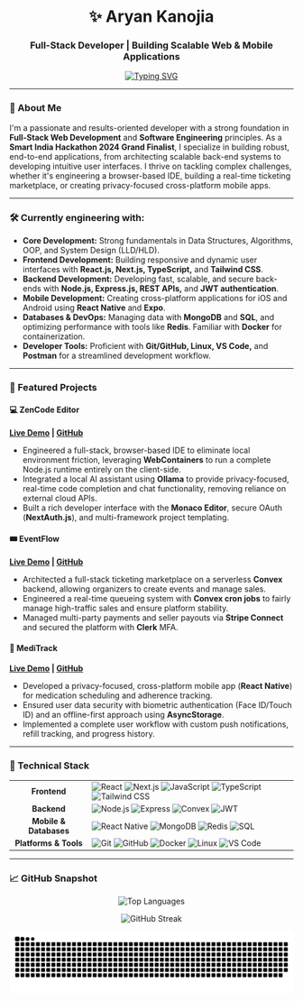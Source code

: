 <div align="center">

# ✨ Aryan Kanojia

### Full-Stack Developer | Building Scalable Web & Mobile Applications

<a href="https://git.io/typing-svg"><img src="https://readme-typing-svg.demolab.com?font=Fira+Code&weight=600&size=25&pause=1000&color=20F79A&center=true&vCenter=true&width=435&lines=Full-Stack+Development;React+%26+Next.js;Node.js+%26+Express.js;React+Native;DevOps+%26+System+Design" alt="Typing SVG" /></a>

</div>

---

### 🌟 About Me
I'm a passionate and results-oriented developer with a strong foundation in **Full-Stack Web Development** and **Software Engineering** principles. As a **Smart India Hackathon 2024 Grand Finalist**, I specialize in building robust, end-to-end applications, from architecting scalable back-end systems to developing intuitive user interfaces. I thrive on tackling complex challenges, whether it's engineering a browser-based IDE, building a real-time ticketing marketplace, or creating privacy-focused cross-platform mobile apps.

---

### 🛠️ Currently engineering with:

-   **Core Development:** Strong fundamentals in Data Structures, Algorithms, OOP, and System Design (LLD/HLD).
-   **Frontend Development:** Building responsive and dynamic user interfaces with **React.js, Next.js, TypeScript,** and **Tailwind CSS**.
-   **Backend Development:** Developing fast, scalable, and secure back-ends with **Node.js, Express.js, REST APIs,** and **JWT authentication**.
-   **Mobile Development:** Creating cross-platform applications for iOS and Android using **React Native** and **Expo**.
-   **Databases & DevOps:** Managing data with **MongoDB** and **SQL**, and optimizing performance with tools like **Redis**. Familiar with **Docker** for containerization.
-   **Developer Tools:** Proficient with **Git/GitHub, Linux, VS Code,** and **Postman** for a streamlined development workflow.

---

### 🚀 Featured Projects

#### 💻 ZenCode Editor
**[Live Demo](https://your-live-demo-link.com) | [GitHub](https://github.com/aryank354/your-repo-link)**
-   Engineered a full-stack, browser-based IDE to eliminate local environment friction, leveraging **WebContainers** to run a complete Node.js runtime entirely on the client-side.
-   Integrated a local AI assistant using **Ollama** to provide privacy-focused, real-time code completion and chat functionality, removing reliance on external cloud APIs.
-   Built a rich developer interface with the **Monaco Editor**, secure OAuth (**NextAuth.js**), and multi-framework project templating.

#### 🎟️ EventFlow
**[Live Demo](https://your-live-demo-link.com) | [GitHub](https://github.com/aryank354/your-repo-link)**
-   Architected a full-stack ticketing marketplace on a serverless **Convex** backend, allowing organizers to create events and manage sales.
-   Engineered a real-time queueing system with **Convex cron jobs** to fairly manage high-traffic sales and ensure platform stability.
-   Managed multi-party payments and seller payouts via **Stripe Connect** and secured the platform with **Clerk** MFA.

#### 💊 MediTrack
**[Live Demo](https://your-live-demo-link.com) | [GitHub](https://github.com/aryank354/your-repo-link)**
-   Developed a privacy-focused, cross-platform mobile app (**React Native**) for medication scheduling and adherence tracking.
-   Ensured user data security with biometric authentication (Face ID/Touch ID) and an offline-first approach using **AsyncStorage**.
-   Implemented a complete user workflow with custom push notifications, refill tracking, and progress history.

---

### 🧠 Technical Stack
<table>
  <tr>
    <td align="center"><strong>Frontend</strong></td>
    <td>
      <img src="https://img.shields.io/badge/React-61DAFB?style=for-the-badge&logo=react&logoColor=black" alt="React" />
      <img src="https://img.shields.io/badge/Next.js-000000?style=for-the-badge&logo=nextdotjs&logoColor=white" alt="Next.js" />
      <img src="https://img.shields.io/badge/JavaScript-F7DF1E?style=for-the-badge&logo=javascript&logoColor=black" alt="JavaScript" />
      <img src="https://img.shields.io/badge/TypeScript-3178C6?style=for-the-badge&logo=typescript&logoColor=white" alt="TypeScript" />
      <img src="https://img.shields.io/badge/Tailwind_CSS-38B2AC?style=for-the-badge&logo=tailwind-css&logoColor=white" alt="Tailwind CSS" />
    </td>
  </tr>
  <tr>
    <td align="center"><strong>Backend</strong></td>
    <td>
      <img src="https://img.shields.io/badge/Node.js-339933?style=for-the-badge&logo=nodedotjs&logoColor=white" alt="Node.js" />
      <img src="https://img.shields.io/badge/Express-000000?style=for-the-badge&logo=express&logoColor=white" alt="Express" />
      <img src="https://img.shields.io/badge/Convex-2E8555?style=for-the-badge&logo=convex&logoColor=white" alt="Convex" />
      <img src="https://img.shields.io/badge/JWT-000000?style=for-the-badge&logo=jsonwebtokens&logoColor=white" alt="JWT" />
    </td>
  </tr>
  <tr>
    <td align="center"><strong>Mobile & Databases</strong></td>
    <td>
      <img src="https://img.shields.io/badge/React_Native-61DAFB?style=for-the-badge&logo=react&logoColor=black" alt="React Native" />
      <img src="https://img.shields.io/badge/MongoDB-47A248?style=for-the-badge&logo=mongodb&logoColor=white" alt="MongoDB" />
      <img src="https://img.shields.io/badge/Redis-DC382D?style=for-the-badge&logo=redis&logoColor=white" alt="Redis" />
       <img src="https://img.shields.io/badge/SQL-4479A1?style=for-the-badge&logo=postgresql&logoColor=white" alt="SQL" />
    </td>
  </tr>
    <tr>
    <td align="center"><strong>Platforms & Tools</strong></td>
    <td>
      <img src="https://img.shields.io/badge/Git-F05032?style=for-the-badge&logo=git&logoColor=white" alt="Git" />
      <img src="https://img.shields.io/badge/GitHub-181717?style=for-the-badge&logo=github&logoColor=white" alt="GitHub" />
      <img src="https://img.shields.io/badge/Docker-2496ED?style=for-the-badge&logo=docker&logoColor=white" alt="Docker" />
      <img src="https://img.shields.io/badge/Linux-FCC624?style=for-the-badge&logo=linux&logoColor=black" alt="Linux" />
      <img src="https://img.shields.io/badge/VS_Code-007ACC?style=for-the-badge&logo=visual-studio-code&logoColor=white" alt="VS Code" />
    </td>
  </tr>
</table>

---


### 📈 GitHub Snapshot

<p align="center">
  <img src="https://github-readme-stats.vercel.app/api/top-langs/?username=Aryankanojia9654&layout=compact&theme=transparent&hide_border=true&langs_count=8" alt="Top Languages" />
</p>
<p align="center">
  <img src="https://github-readme-streak-stats.herokuapp.com/?user=Aryankanojia9654&theme=dark&hide_border=true" alt="GitHub Streak" />
</p>
<p align="center">
  <img src="https://raw.githubusercontent.com/aryank354/assets/main/dist/github-contribution-grid-snake.svg" alt="Contribution Snake" />
</p>
